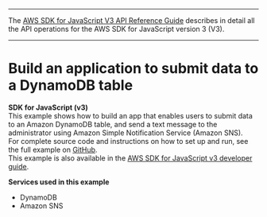 --------

 The [AWS SDK for JavaScript V3 API Reference Guide](https://docs.aws.amazon.com/AWSJavaScriptSDK/v3/latest/index.html) describes in detail all the API operations for the AWS SDK for JavaScript version 3 \(V3\)\. 

--------

# Build an application to submit data to a DynamoDB table<a name="cross_SubmitDataApp_javascript_topic"></a>

**SDK for JavaScript \(v3\)**  
 This example shows how to build an app that enables users to submit data to an Amazon DynamoDB table, and send a text message to the administrator using Amazon Simple Notification Service \(Amazon SNS\)\.   
 For complete source code and instructions on how to set up and run, see the full example on [GitHub](https://github.com/awsdocs/aws-doc-sdk-examples/tree/main/javascriptv3/example_code/cross-services/submit-data-app)\.   
This example is also available in the [AWS SDK for JavaScript v3 developer guide](https://docs.aws.amazon.com/sdk-for-javascript/v3/developer-guide/cross-service-example-submitting-data.html)\.  

**Services used in this example**
+ DynamoDB
+ Amazon SNS
